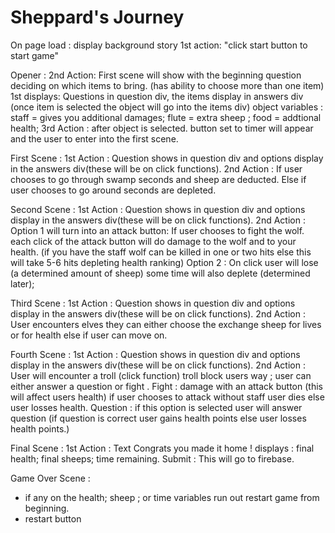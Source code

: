 # Sheppard's Journey

On page load : display background story
1st action: "click start button to start game"

Opener :
2nd Action: First scene will show with the beginning question deciding on which items to bring. (has ability to choose more than one item)
1st displays: Questions in question div, the items display in answers div (once item is selected the object will go into the items div)
object variables : staff = gives you additional damages; flute = extra sheep ; food = addtional health;
3rd Action : after object is selected. button set to timer will appear and the user to enter into the first scene.

First Scene : 
1st Action : Question shows in question div and options display in the answers div(these will be on click functions). 
2nd Action : If user chooses to go through swamp seconds and sheep are deducted. Else if user chooses to go around seconds are depleted. 

Second Scene : 
1st Action : Question shows in question div and options display in the answers div(these will be on click functions).
2nd Action : Option 1 will turn into an attack button: If user chooses to fight the wolf. each click of the attack button will do damage to the wolf and to your health. (if you have the staff wolf can be killed in one or two hits else this will take 5-6 hits depleting health ranking)
            Option 2 : On click user will lose (a determined amount of sheep) some time will also deplete (determined later);

Third Scene : 
1st Action :  Question shows in question div and options display in the answers div(these will be on click functions).
2nd Action : User encounters elves they can either choose the exchange sheep for lives or for health else if user can move on.

Fourth Scene : 
1st Action : Question shows in question div and options display in the answers div(these will be on click functions).
2nd Action : User will encounter a troll (click function) troll block users way ; user can either answer a question or fight . 
Fight : damage with an attack button (this will affect users health) if user chooses to attack without staff user dies else user losses health.
Question : if this option is selected user will answer question (if question is correct user gains health points else user losses health points.)

Final Scene : 
1st Action : Text Congrats you made it home ! 
displays : final health; final sheeps; time remaining.
Submit : This will go to firebase.

Game Over Scene : 
- if any on the health; sheep ; or time variables run out restart game from beginning.
- restart button